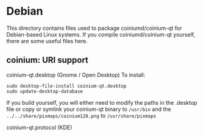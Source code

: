 
Debian
====================
This directory contains files used to package coiniumd/coinium-qt
for Debian-based Linux systems. If you compile coiniumd/coinium-qt yourself, there are some useful files here.

## coinium: URI support ##


coinium-qt.desktop  (Gnome / Open Desktop)
To install:

	sudo desktop-file-install coinium-qt.desktop
	sudo update-desktop-database

If you build yourself, you will either need to modify the paths in
the .desktop file or copy or symlink your coinium-qt binary to `/usr/bin`
and the `../../share/pixmaps/coinium128.png` to `/usr/share/pixmaps`

coinium-qt.protocol (KDE)


